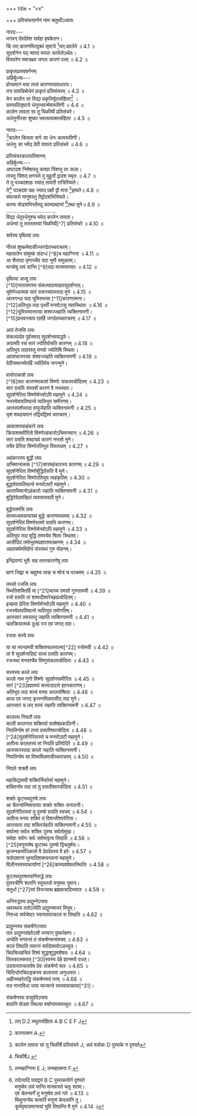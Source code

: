 +++
title = "०४"

+++
प्रतिसंचरवर्णनं नाम चतुर्थोऽध्यायः  
  
नारदः---  
भगवन् देवदेवेश सर्वज्ञ वृषकेतन।  
किं तत् कारणमित्युक्तं सृष्टये [^1]यत् प्रवर्तते ॥ 4.1 ॥  
सुदर्शनेन यद् व्याप्तं रूपतः कार्यतोऽर्थतः।  
विस्तरेण ममाचक्ष्व जगतः कारणं परम् ॥ 4.2 ॥  
  
प्राकृतप्रलयवर्णनम्  
अहिर्बुध्न्यः---  
प्रोच्यमानं मया तत्त्वं कारणस्यावधारय।  
तत्र तावन्निबोधेमं प्राकृतं प्रतिसंचरम् ॥ 4.3 ॥  
येन कालेन सा विद्या प्रकृतिर्मूलसंज्ञिता[^2] ।  
सस्यादिसृष्टये धेनुरभवन्मेघरूपिणी ॥ 4.4 ॥  
कालेन तावता सा तु चिकीर्ष्ये प्रतिसंचरे।  
अधेनुर्नीरसा शुष्का भवत्यव्यक्तसंज्ञिता ॥ 4.5 ॥  
  
नारदः---  
[^3]कालेन कियता सर्गः सा धेनः कामरूपिणी।  
अधेनुः सा भवेद् देवी यावता प्रतिसंचरे ॥ 4.6 ॥  

[^1]:  तत् D.2.स्थूलसंज्ञिता A B C E F J  

[^3]: कालेन तावता सा तु चिकीर्षे प्रतिसंचरे J; अयं श्लोकः D पुस्तके न दृश्यते  
  
प्रतिसंचरकालपरिमाणम्  
अहिर्बुध्न्यः---  
अष्टादश निमेषास्तु काष्ठा त्रिंशत्तु ताः कला।  
तास्तु त्रिंशत् क्षणस्ते तु मुहूर्तो द्वादश स्मृतः ॥ 4.7 ॥  
ते तु पञ्चदशाहः स्यात् तावती रात्रिरिष्यते।  
ते[^4] पञ्चदश पक्षः स्यात् पक्षौ द्वौ मास [^5]इष्यते॥ 4.8 ॥  
संवत्सरो मानुषस्तु तैर्द्वादशभिरिष्यते।  
काम्यः षोडशभिस्तैस्तु काम्याब्दानां [^6]तथा मुने॥ 4.9 ॥  
..................................  
विद्या धेतुरधेनुश्च भवेत् कालेन तावता।  
अधेन्वां तु ततस्तस्यां चिकीर्ष्ये[^7] प्रतिसंचरे ॥ 4.10 ॥  
  
सर्वस्य पृथिव्यां लयः  
  
नीरसं शुष्कमेवासीज्जगदेतच्चराचरम्।  
महावातेन संशुष्कं संदग्धं [^8]च महाग्निना ॥ 4.11 ॥  
आ शैलादा तृणाच्चैव यदा भूमौ समुन्नतम्।  
मानवेषु लयं यान्ति [^9]तदा मानवमानवाः ॥ 4.12 ॥  

[^1]: सर्वेषु पुस्तकेष्वयमेव पाठः  
[^2] उच्यते E.F.  

[^3]: तु यन्मुने D.  

[^4]: चिकीर्षेJ.  

[^5]: तन्महाग्निना E J; तन्महात्मना F.  

[^6]: तदेत्यादि पादद्वयं B C पुस्तकयोर्न दृश्यते  
मनुष्वेव लयं यान्ति मानवास्ते चतुः शतम्।  
एवं चेतनवर्गे तु मनुष्वेव लयं गते ॥ 4.13 ॥  
मिथुनान्येव चत्वारि मनूनां केवलानि तु।  
कूर्मपृष्ठसमानायां भुवि तिष्ठन्ति वै मुने ॥ 4.14 ॥  
  
पृथिव्या अप्सु लयः  
[^10]नारायणस्य संकल्पादव्याहतसुदर्शनात्।  
भूमेर्गन्धात्मकं सारं ग्रसन्त्यापस्तदा मुने ॥ 4.15 ॥  
आत्तगन्धा यदा भूमिरम्भसा [^11]कारणात्मना।  
[^12]अतिभूय तदा पृथ्वीं मनवोऽप्सु व्यवस्थिताः ॥ 4.16 ॥  
[^12]भूमिस्त्वात्तरसा शश्वज्जहाति व्चक्तिनामनी।  
[^15]प्रभवन्त्याप एतर्हि जगदेतच्चराचरम् ॥ 4.17 ॥  
  
अपां तेजसि लयः  
संकल्पादेव पूर्वस्मात् सुदर्शनमयाद्धरेः।  
अपामपि रसं सारं ज्योतिर्ग्रसति कारणम् ॥ 4.18 ॥  
अतिभूय तदापस्तु मनवो ज्योतिषि स्थिताः।  
आपश्चात्तरसाः शश्वज्जहति व्यक्तिनामनी ॥ 4.19 ॥  
देदीप्यमानमेतर्हि ज्योतिरेव जगन्मुने।  

[^1]: J omits verse 15.  

[^2]: करणात्मन A.  

[^3]: अतिक्रम्य J.  

[^4]: आत्तगन्धा च सा भूमिर्जहाति व्यक्तिनामनी D.  

[^5]: संभवन्त्यप एतर्हि A B C;संभवन्त्याप एतर्हि E F;संभवन्त्याप एताभिः J.  
तेजसो वायौ लयः  
संकल्पचोदितो विष्णोर्वायुः कारणसंज्ञितः ॥ 4.20 ॥  
ज्योतिषोऽप्यान्तरं रूपं सारं ग्रसति तद् ध्रुवम्।  
संकल्पचोदिता[^15] विष्णोर्मनवोऽपि तदा मुने ॥ 4.21 ॥  
अतिभूयाखिलं ज्योतिर्वायुमेव श्रयन्ति ते।  
आत्तरूपं तदा ज्योतिर्जहाति व्यक्तिनामनी ॥ 4.22 ॥  
वायुर्दोधूयमानस्तु जगदेतच्चराचरम्।  
  
वायोराकाशे लयः  
[^16]ततः कारणमाकाशं विष्णोः संकल्पचोदितम् ॥ 4.23 ॥  
सारं ग्रसति संस्पर्शं कारणं वै नभस्वतः।  
सुदर्शनेरिता विष्णोर्मनवोऽपि महामुने ॥ 4.24 ॥  
नभस्येवावतिष्ठन्ते व्यतिभूय समीरणम्।  
आत्तस्पर्शस्तदा वायुर्जहाति व्यक्तिनामनी ॥ 4.25 ॥  
भृशं शब्दायमानं तद्वियद्विश्वं चराचरम्।  
  
आकाशस्याहंकारे लयः  
क्रियाशक्तीरितो विष्णोरहंकारोऽभिमानवान् ॥ 4.26 ॥  
सारं ग्रसति शब्दाख्यं कारणं नभसो मुने।  
तयैव प्रेरिता विष्णोरतिभूय वियत्पदम् ॥ 4.27 ॥  

[^1]: चोदितो A B C  

[^2]: J omits this line.  
अहंकारेऽवतिष्ठन्ते मनवो भगवन्मयाः।  
आत्तशब्दं वियत् तच्च जहाति व्यक्तिनामनी ॥ 4.28 ॥  
अहमित्येव तद्विश्वमहंकारात्मकं मुने।  
  
अहंकारस्य बुद्धौ लयः  
अभिमानात्मकं [^17]सारमहंकारस्य कारणम् ॥ 4.29 ॥  
सुदर्शनेरिता विष्णोर्बुद्धिर्ग्रसति वै मुने।  
सुदर्शनेरिता विष्णोरतिभूय त्वहंकृतिम् ॥ 4.30 ॥  
बुद्धावेवावतिष्ठन्ते मनवोऽष्टौ महामुने।  
आत्ताभिमानोऽहंकारो जहाति व्यक्तिनामनी ॥ 4.31 ॥  
बुद्धिरेवेदमखिलं व्यवसायवती मुने।  
  
बुद्धेस्तमसि लयः  
सारमध्यवसायाख्यं बुद्धेः कारणमव्ययम् ॥ 4.32 ॥  
सुदर्शनेरितं विष्णोस्तमो ग्रसति कारणम्।  
सुदर्शनेरिता विष्णोर्मनवोऽपि महामुने ॥ 4.33 ॥  
अतिभूय तदा बुद्धिं तमस्येव श्रिताः स्थितम्।  
आसीदिदं तमोभूतमप्रज्ञातमलक्षणम् ॥ 4.34 ॥  
अप्रतर्क्यमविज्ञेयं संस्तब्धं गुरु मोहनम्।  
  
इन्द्रियाणां भूतैः सह तत्तत्कारणेषु लयः  
  
घ्राणं जिह्वा च चक्षुश्च त्वक् च श्रोत्रं च पञ्चमम् ॥ 4.35 ॥  

[^1]:  सारमभिमानस्य A B C D.  
पायूपस्थं तथा पादौ हस्तौ वाक् चैव पञ्चमी[^18]।  
द्वयोः पञ्चकयोर्द्वन्द्वं घ्राणपाय्वादिकं क्रमात् ॥ 4.36 ॥  
महीजलादिभिर्हेतौ लीयमानैः[^19] स्वके स्वके।  
समं विलयमायाति सह [^20]घ्राणादिवृत्तिभिः ॥ 4.37 ॥  
मनोऽहंकार इत्येतत् सवृत्ति करणद्वयम्।  
अहंकारे लयं याति बुद्धौ बोधनमिन्द्रियम् ॥ 4.38 ॥  
तम एवेदमखिलमिदानीमवतिष्ठते।  
  
तमसो रजसि लयः  
स्थितिशक्तिर्हि या [^21]चास्य तमसो गुरुतामयी ॥ 4.39 ॥  
रजो ग्रसति तां शश्वदीश्वरेच्छाप्रचोदितम्।  
इच्छया प्रेरिता विष्णोर्मनवोऽपि महामुने ॥ 4.40 ॥  
रजस्येवावतिष्ठन्ते व्यतिभूय तमोगतिम्।  
आत्तसारं तमस्तत्तु जहाति व्यक्तिनामनी ॥ 4.41 ॥  
चलक्रियात्मकं दुःखं रज एव जगत् तदा।  
  
रजसः सत्त्वे लयः  
  
या सा स्पन्दमयी शक्तिश्चलत्तात्मा[^22] रजोमयी ॥ 4.42 ॥  
तां वै सुदर्शनादिष्टं सत्त्वं ग्रसति कारणम्।  
रजःस्था मनवश्चैव विष्णुसंकल्पचोदिताः ॥ 4.43 ॥  

[^1]: पञ्चमम् A B C E F J.  
[^2] लीयमाने E F J.  

[^3]: प्राणादि A B C D.  

[^4]: तस्य D.  

[^5]: चलितात्मा E.चलतात्मा A B C D E G J.  
अतिभूय रजः सत्त्वं विशन्ति विमलं मुने।  
आत्तसारं रजस्तत्तु जहाति व्यक्तिनामनी ॥ 4.44 ॥  
लघु प्रकाशकं सत्त्वमिदमासीच्चराचरम्।  
  
सत्त्वस्य काले लयः  
कालो नाम गुणो विष्णोः सुदर्शनसमीरितः ॥ 4.45 ॥  
सारं [^23]प्रज्ञामयं सत्त्वादादत्ते ज्ञानकारणम्।  
अतिभूय तदा सत्त्वं मनवः कालसंश्रिताः ॥ 4.46 ॥  
काल एव जगत् कृत्स्नमिदमासीत् तदा मुने।  
आत्तसारं च तत् सत्त्वं जहाति व्यक्तिनामनी ॥ 4.47 ॥  
  
कालस्य नियतौ लयः  
काली कालगता शक्तिर्या साशेषप्रकालिनी।  
नियतिर्नाम तां तत्त्वं ग्रसतीश्वरचोदिता ॥ 4.48 ॥  
[^24]सुदर्शनेरितास्ते च मनवोऽष्टौ महामुने।  
अतीत्य कालतत्त्वं तां नियतिं प्रतिपेदिरे ॥ 4.49 ॥  
आत्तसारस्तदा कालो जहाति व्यक्तिनामनी।  
नियतिर्नाम सा विश्वमिदमासीच्चराचरम् ॥ 4.50 ॥  
  
नियतेः शक्तौ लयः  
  
महाविद्यामयी शक्तिर्नियतेर्या महामुने।  
शक्तिर्नाम तदा तां तु ग्रसतीश्वरचोदिता ॥ 4.51 ॥  

[^1]: प्रख्यामयमिति सर्वत्र.  

[^2]: इत आरभ्य श्लोकत्रयं D J पुस्तकव्यतिरिक्तेषु नास्ति।  
मनवोऽपीश्वरादिष्टा नियतिं तामतीत्य वै।  
शक्तिं मायामयीं विष्णोर्विशन्ति विपुलात्मिकाम् ॥ 4.52 ॥  
नियतिश्चात्तसारा सा जहाति व्यक्तिनामनी।  
अथ शक्तिरिदं विश्वं जगदासीच्चराचरम् ॥ 4.53 ॥  
  
शक्तेः कूटस्थपुरुषे लयः  
आ चैतन्योन्मिषत्तायाः शक्तेः शक्तिः सनातनी।  
सुदर्शनेरितस्तां तु पुरुषो ग्रसति स्वयम् ॥ 4.54 ॥  
अतीत्य मनवः शक्तिं तं विशन्तीश्वरेरिताः।  
आत्तसारा तदा शक्तिर्जहाति व्यक्तिनामनी॥ 4.55 ॥  
सर्वात्मा सर्वतः शक्तिः पुरुषः सर्वतोमुखः।  
सर्वज्ञः सर्वगः सर्वः सर्वमावृत्य तिष्ठति ॥ 4.56 ॥  
[^25]मनूनामेष कूटस्थः पुरुषो द्विचतुर्मयः।  
कृत्स्नकर्माधिकारो वै देवदेवस्य वै हरेः ॥ 4.57 ॥  
त्रयोदशानां भूम्यादिशक्त्यन्तानां महामुने।  
विलीनस्वस्वकार्याणां [^26]काम्यवर्षशतस्थितिः ॥ 4.58 ॥  
  
कूटस्थपुरुषस्यानिरुद्धे लयः  
पुंसस्त्रीणि शतानि स्युस्ततो मनुमयः पुमान्।  
चतुर्धा [^27]स्वं विभज्याथ ब्रह्मक्षत्रादिभावतः ॥ 4.59 ॥  

[^1]: मरुतामेष A.B  

[^2]: काम्यं वर्षशतं स्थितम् D; काम्यं वर्षशतस्थिति A B C E F G J.  

[^3]: सं A B C E F J.  
स्वे स्वे स्थानेऽनिरुद्धस्य मुखबाह्वादिके मुने।  
[^18]प्रलीयते क्षणेनैव तप्तायः पिण्डवारिवत् ॥ 4.60 ॥  
ततोऽसौ भगवानेकः प्रलीनचिदचिन्मयः।  
शतानि दश षट् चाथ[^29] वर्षाणामवतिष्ठते ॥ 4.61 ॥  
  
अनिरुद्धस्य प्रद्युम्नेऽप्ययः  
अवस्थाय ततोऽप्येति प्रद्युम्नमजरं विभुम्।  
निरुध्य सर्वचेष्टाः स्वास्तावत्कालं स तिष्ठति ॥ 4.62 ॥  
  
प्रद्युम्नस्य संकर्षणेऽप्ययः  
ततः प्रद्युम्नसंज्ञोऽसौ भगवान् पुष्करेक्षणः।  
अप्येति भगवन्तं तं संकर्षणमनामयम् ॥ 4.63 ॥  
कालं तिष्ठति तावन्तं सर्वदेवमयोऽडच्युतः।  
चिदचित्खचितं विश्वं शुद्धाशुद्धमशेषतः ॥ 4.64 ॥  
तिलकालकवत् [^30]स्वस्य देहे ज्ञानमये दधत्।  
उदयास्ताचलावेष देवः संकर्षणो बलः ॥ 4.65 ॥  
चिदिन्दोरचिदङ्कस्य कलास्ता अनुधावतः।  
अहीनमहरेतद्धि संकर्षणमयं परम् ॥ 4.66 ॥  
यत्र नानाविधा भावा व्यज्यन्ते स्वस्वयाख्यया[^31]।  
  
संकर्षणस्य वासुदेवेऽप्ययः  
शतानि षोडश स्थित्वा वर्षाणामयमच्युतः ॥ 4.67 ॥  

[^1]: प्रलीयन्ते A B C.  

[^2]:  चायं B C D.  

[^3]: स्वस्तिम् D.  

[^4]: ते स्वयाख्याया D.J.  
अप्येति भगवन्तं तं वासुदेवं सनातनम्।  
नासदासीत् तदानीं हि नो सदासीत् तदा मुने ॥ 4.68 ॥  
भावाभावौ [^32]विलोप्यान्तर्विचित्रविभवोदयौ।  
अनिर्देश्यं परं ब्रह्मा वासुदेवोऽवतिष्ठते ॥ 4.69 ॥  
सा रात्रिस्तत् परं ब्रह्म तदव्यक्तमुदाहृतम्।  
षण्णां युगानि विज्ञानबलादीनामशेषतः ॥ 4.70 ॥